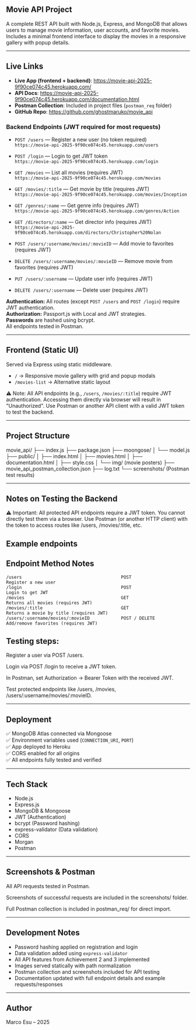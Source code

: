 ## Movie API Project

A complete REST API built with Node.js, Express, and MongoDB that allows users to manage movie information, user accounts, and favorite movies. Includes a minimal frontend interface to display the movies in a responsive gallery with popup details.

---

## Live Links

- **Live App (frontend + backend)**: https://movie-api-2025-9f90ce074c45.herokuapp.com/
- **API Docs**: https://movie-api-2025-9f90ce074c45.herokuapp.com/documentation.html
- **Postman Collection**: Included in project files (`postman_req` folder)
- **GitHub Repo**: https://github.com/ghostmaruko/movie_api

### Backend Endpoints (JWT required for most requests)

- `POST /users` — Register a new user (no token required)  
  `https://movie-api-2025-9f90ce074c45.herokuapp.com/users`

- `POST /login` — Login to get JWT token  
  `https://movie-api-2025-9f90ce074c45.herokuapp.com/login`

- `GET /movies` — List all movies (requires JWT)  
  `https://movie-api-2025-9f90ce074c45.herokuapp.com/movies`

- `GET /movies/:title` — Get movie by title (requires JWT)  
  `https://movie-api-2025-9f90ce074c45.herokuapp.com/movies/Inception`

- `GET /genres/:name` — Get genre info (requires JWT)  
  `https://movie-api-2025-9f90ce074c45.herokuapp.com/genres/Action`

- `GET /directors/:name` — Get director info (requires JWT)  
  `https://movie-api-2025-9f90ce074c45.herokuapp.com/directors/Christopher%20Nolan`

- `POST /users/:username/movies/:movieID` — Add movie to favorites (requires JWT)

- `DELETE /users/:username/movies/:movieID` — Remove movie from favorites (requires JWT)

- `PUT /users/:username` — Update user info (requires JWT)

- `DELETE /users/:username` — Delete user (requires JWT)

**Authentication:** All routes (except `POST /users` and `POST /login`) require JWT authentication.  
**Authorization:** Passport.js with Local and JWT strategies.  
**Passwords** are hashed using bcrypt.  
All endpoints tested in Postman.

---

## Frontend (Static UI)

Served via Express using static middleware.

- `/` → Responsive movie gallery with grid and popup modals
- `/movies-list` → Alternative static layout

⚠️ Note: All API endpoints (e.g., `/users`, `/movies/:title`) require JWT authentication. Accessing them directly via browser will result in "Unauthorized". Use Postman or another API client with a valid JWT token to test the backend.

---

## Project Structure

movie_api/
├── index.js
├── package.json
├── moongose/
│ └── model.js
├── public/
│ ├── index.html
│ ├── movies.html
│ ├── documentation.html
│ ├── style.css
│ └── img/ (movie posters)
├── movie_api_postman_collection.json
├── log.txt
└── screenshots/ (Postman test results)

---

## Notes on Testing the Backend

⚠️ Important: All protected API endpoints require a JWT token. You cannot directly test them via a browser. Use Postman (or another HTTP client) with the token to access routes like /users, /movies/:title, etc.

## Example endpoints

## Endpoint Method Notes

    /users	                                    POST	                Register a new user
    /login	                                    POST	                Login to get JWT
    /movies	                                    GET	                    Returns all movies (requires JWT)
    /movies/:title	                            GET	                    Returns a movie by title (requires JWT)
    /users/:username/movies/:movieID	        POST / DELETE	        Add/remove favorites (requires JWT)

## Testing steps:

Register a user via POST /users.

Login via POST /login to receive a JWT token.

In Postman, set Authorization → Bearer Token with the received JWT.

Test protected endpoints like /users, /movies, /users/:username/movies/:movieID.

---

## Deployment

✅ MongoDB Atlas connected via Mongoose  
✅ Environment variables used (`CONNECTION_URI`, `PORT`)  
✅ App deployed to Heroku  
✅ CORS enabled for all origins  
✅ All endpoints fully tested and verified

---

## Tech Stack

- Node.js
- Express.js
- MongoDB & Mongoose
- JWT (Authentication)
- bcrypt (Password hashing)
- express-validator (Data validation)
- CORS
- Morgan
- Postman

---

## Screenshots & Postman

All API requests tested in Postman.

Screenshots of successful requests are included in the screenshots/ folder.

Full Postman collection is included in postman_req/ for direct import.

---

## Development Notes

- Password hashing applied on registration and login
- Data validation added using `express-validator`
- All API features from Achievement 2 and 3 implemented
- Images served statically with path normalization
- Postman collection and screenshots included for API testing
- Documentation updated with full endpoint details and example requests/responses

---

## Author

Marco Esu – 2025
